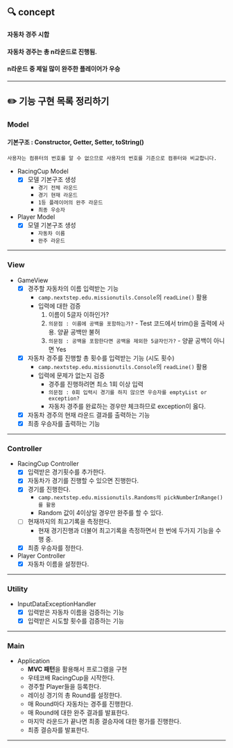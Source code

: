 ## 🔍 concept
#### 자동차 경주 시합
#### 자동차 경주는 총 n라운드로 진행됨.
#### n라운드 중 제일 많이 완주한 플레이어가 우승

---

## ✏️ 기능 구현 목록 정리하기

### Model
#### 기본구조 : Constructor, Getter, Setter, toString()
`사용자는 컴퓨터의 번호를 알 수 없으므로 사용자의 번호를 기준으로 컴퓨터와 비교합니다.`
- RacingCup Model
    - [x] 모델 기본구조 생성
        - `경기 전체 라운드`
        - `경기 현재 라운드`
        - `1등 플레이어의 완주 라운드`
        - `최종 우승자`
- Player Model
    - [x] 모델 기본구조 생성
        - `자동차 이름`
        - `완주 라운드`

---

### View
- GameView
    - [x] 경주할 자동차의 이름 입력받는 기능
        - `camp.nextstep.edu.missionutils.Console`의 `readLine()` 활용
        - 입력에 대한 검증
          1. 이름이 5글자 이하인가?
          2. `의문점 : 이름에 공백을 포함하는가?` - Test 코드에서 trim()을 출력에 사용. 양끝 공백만 불허
          3. `의문점 : 공백을 포함한다면 공백을 제외한 5글자인가?` - 양끝 공백이 아니면 Yes
    - [x] 자동차 경주를 진행할 총 횟수를 입력받는 기능 (시도 횟수)
        - `camp.nextstep.edu.missionutils.Console`의 `readLine()` 활용
        - 입력에 문제가 없는지 검증
          - 경주를 진행하려면 최소 1회 이상 입력
          - `의문점 : 0회 입력시 경기를 하지 않으면 우승자를 emptyList or exception?` 
          - 자동차 경주를 완료하는 경우만 체크하므로 exception이 옳다.
    - [x] 자동차 경주의 현재 라운드 결과를 출력하는 기능
    - [x] 최종 우승자를 출력하는 기능
---

### Controller
- RacingCup Controller
  - [x] 입력받은 경기횟수를 추가한다. 
  - [x] 자동차가 경기를 진행할 수 있으면 진행한다.
  - [x] 경기를 진행한다.
    - `camp.nextstep.edu.missionutils.Randoms의 pickNumberInRange()를 활용`
    - Random 값이 4이상일 경우만 완주를 할 수 있다.
  - [ ] 현재까지의 최고기록을 측정한다.
    - 현재 경기진행과 더불어 최고기록을 측정하면서 한 번에 두가지 기능을 수행 중.
  - [x] 최종 우승자를 정한다.
- Player Controller
  - [x] 자동차 이름을 설정한다.
---

### Utility
- InputDataExceptionHandler
    - [x] 입력받은 자동차 이름을 검증하는 기능
    - [x] 입력받은 시도할 횟수를 검증하는 기능
---

### Main
- Application
    - <b>MVC 패턴</b>을 활용해서 프로그램을 구현
    - 우테코배 RacingCup을 시작한다.
    - 경주할 Player들을 등록한다.
    - 레이싱 경기의 총 Round를 설정한다.
    - 매 Round마다 자동차는 경주를 진행한다.
    - 매 Round에 대한 완주 결과를 발표한다.
    - 마지막 라운드가 끝나면 최종 결승자에 대한 평가를 진행한다.
    - 최종 결승자를 발표한다.
---
